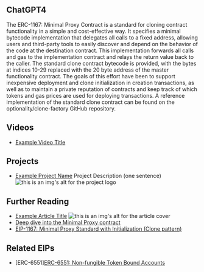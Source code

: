 ## ChatGPT4

The ERC-1167: Minimal Proxy Contract is a standard for cloning contract functionality in a simple and cost-effective way. It specifies a minimal bytecode implementation that delegates all calls to a fixed address, allowing users and third-party tools to easily discover and depend on the behavior of the code at the destination contract. This implementation forwards all calls and gas to the implementation contract and relays the return value back to the caller. The standard clone contract bytecode is provided, with the bytes at indices 10-29 replaced with the 20 byte address of the master functionality contract. The goals of this effort have been to support inexpensive deployment and clone initialization in creation transactions, as well as to maintain a private reputation of contracts and keep track of which tokens and gas prices are used for deploying transactions. A reference implementation of the standard clone contract can be found on the optionality/clone-factory GitHub repository.

## Videos

- [Example Video Title](https://www.youtube.com/watch?v=TDGq4aeevgY)

## Projects

- [Example Project Name](https://xxxx.xxx/xxxxx) Project Description (one sentence) ![this is an img's alt for the project logo](https://xxxx.xxx/project-logo.xxx)

## Further Reading

- [Example Article Title](https://xxxx.xxx/xxxxx) ![this is an img's alt for the article cover](https://xxxx.xxx/article-cover.xxx)
- [Deep dive into the Minimal Proxy contract](https://blog.openzeppelin.com/deep-dive-into-the-minimal-proxy-contract)
- [EIP-1167: Minimal Proxy Standard with Initialization (Clone pattern)](https://www.rareskills.io/post/eip-1167-minimal-proxy-standard-with-initialization-clone-pattern)

## Related EIPs

- [ERC-6551][ERC-6551: Non-fungible Token Bound Accounts](https://eip.fun/eips/eip-6551)
